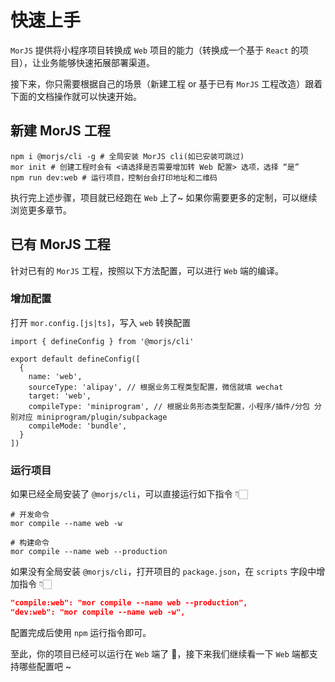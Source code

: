 # 快速上手

`MorJS` 提供将小程序项目转换成 `Web` 项目的能力（转换成一个基于 `React` 的项目），让业务能够快速拓展部署渠道。

接下来，你只需要根据自己的场景（新建工程 or 基于已有 `MorJS` 工程改造）跟着下面的文档操作就可以快速开始。

## 新建 MorJS 工程

```shell
npm i @morjs/cli -g # 全局安装 MorJS cli(如已安装可跳过)
mor init # 创建工程时会有 <请选择是否需要增加转 Web 配置> 选项，选择 “是”
npm run dev:web # 运行项目，控制台会打印地址和二维码
```

执行完上述步骤，项目就已经跑在 `Web` 上了~ 如果你需要更多的定制，可以继续浏览更多章节。

## 已有 MorJS 工程

针对已有的 `MorJS` 工程，按照以下方法配置，可以进行 `Web` 端的编译。

### 增加配置

打开 `mor.config.[js|ts]`，写入 `web` 转换配置

```
import { defineConfig } from '@morjs/cli'

export default defineConfig([
  {
    name: 'web',
    sourceType: 'alipay', // 根据业务工程类型配置，微信就填 wechat
    target: 'web',
    compileType: 'miniprogram', // 根据业务形态类型配置，小程序/插件/分包 分别对应 miniprogram/plugin/subpackage
    compileMode: 'bundle',
  }
])

```

### 运行项目

如果已经全局安装了 `@morjs/cli`，可以直接运行如下指令 👇🏻

```shell
# 开发命令
mor compile --name web -w

# 构建命令
mor compile --name web --production
```

如果没有全局安装 `@morjs/cli`，打开项目的 `package.json`，在 `scripts` 字段中增加指令 👇🏻

```json
"compile:web": "mor compile --name web --production",
"dev:web": "mor compile --name web -w",
```

配置完成后使用 `npm` 运行指令即可。

至此，你的项目已经可以运行在 `Web` 端了 🎇，接下来我们继续看一下 `Web` 端都支持哪些配置吧 ~
